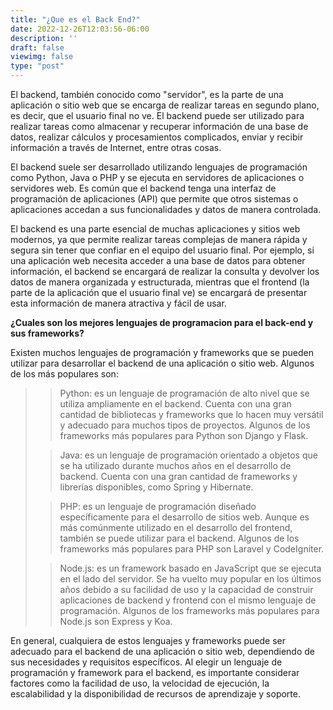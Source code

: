 ```yaml
---
title: "¿Que es el Back End?"
date: 2022-12-26T12:03:56-06:00
description: ''
draft: false
viewimg: false
type: "post"
---
```

El backend, también conocido como "servidor", es la parte de una aplicación o sitio web que se encarga de realizar tareas en segundo plano, es decir, que el usuario final no ve. El backend puede ser utilizado para realizar tareas como almacenar y recuperar información de una base de datos, realizar cálculos y procesamientos complicados, enviar y recibir información a través de Internet, entre otras cosas.

El backend suele ser desarrollado utilizando lenguajes de programación como Python, Java o PHP y se ejecuta en servidores de aplicaciones o servidores web. Es común que el backend tenga una interfaz de programación de aplicaciones (API) que permite que otros sistemas o aplicaciones accedan a sus funcionalidades y datos de manera controlada.

El backend es una parte esencial de muchas aplicaciones y sitios web modernos, ya que permite realizar tareas complejas de manera rápida y segura sin tener que confiar en el equipo del usuario final. Por ejemplo, si una aplicación web necesita acceder a una base de datos para obtener información, el backend se encargará de realizar la consulta y devolver los datos de manera organizada y estructurada, mientras que el frontend (la parte de la aplicación que el usuario final ve) se encargará de presentar esta información de manera atractiva y fácil de usar.

**¿Cuales son los mejores lenguajes de programacion para el back-end y sus frameworks?**

Existen muchos lenguajes de programación y frameworks que se pueden utilizar para desarrollar el backend de una aplicación o sitio web. Algunos de los más populares son:

>> Python: es un lenguaje de programación de alto nivel que se utiliza ampliamente en el backend. Cuenta con una gran cantidad de bibliotecas y frameworks que lo hacen muy versátil y adecuado para muchos tipos de proyectos. Algunos de los frameworks más populares para Python son Django y Flask.
>>
>
>> Java: es un lenguaje de programación orientado a objetos que se ha utilizado durante muchos años en el desarrollo de backend. Cuenta con una gran cantidad de frameworks y librerías disponibles, como Spring y Hibernate.
>>
>
>> PHP: es un lenguaje de programación diseñado específicamente para el desarrollo de sitios web. Aunque es más comúnmente utilizado en el desarrollo del frontend, también se puede utilizar para el backend. Algunos de los frameworks más populares para PHP son Laravel y CodeIgniter.
>>
>
>> Node.js: es un framework basado en JavaScript que se ejecuta en el lado del servidor. Se ha vuelto muy popular en los últimos años debido a su facilidad de uso y la capacidad de construir aplicaciones de backend y frontend con el mismo lenguaje de programación. Algunos de los frameworks más populares para Node.js son Express y Koa.
>>

En general, cualquiera de estos lenguajes y frameworks puede ser adecuado para el backend de una aplicación o sitio web, dependiendo de sus necesidades y requisitos específicos. Al elegir un lenguaje de programación y framework para el backend, es importante considerar factores como la facilidad de uso, la velocidad de ejecución, la escalabilidad y la disponibilidad de recursos de aprendizaje y soporte.
